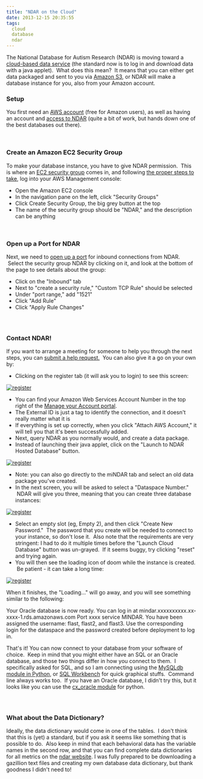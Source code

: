 ```yaml
---
title: "NDAR on the Cloud"
date: 2013-12-15 20:35:55
tags:
  cloud
  database
  ndar
---
```



The National Database for Autism Research (NDAR) is moving toward a [cloud-based data service](http://ndar.nih.gov/cloud_overview.html) (the standard now is to log in and download data with a java applet).  What does this mean?  It means that you can either get data packaged and sent to you via [Amazon S3](http://aws.amazon.com/s3/), or NDAR will make a database instance for you, also from your Amazon account.

### Setup

You first need an [AWS account](http://aws.amazon.com/) (free for Amazon users), as well as having an account and [access to NDAR](http://ndar.nih.gov/ndarpublicweb/access.html) (quite a bit of work, but hands down one of the best databases out there).

 

### Create an Amazon EC2 Security Group

To make your database instance, you have to give NDAR permission.  This is where an [EC2 security group](http://docs.aws.amazon.com/AWSEC2/latest/UserGuide/using-network-security.html) comes in, and following [the proper steps to take](http://docs.aws.amazon.com/AWSEC2/latest/UserGuide/using-network-security.html#creating-security-group), log into your AWS Management console:[  
](http://docs.aws.amazon.com/AWSEC2/latest/UserGuide/using-network-security.html)

- Open the Amazon EC2 console
- In the navigation pane on the left, click "Security Groups"
- Click Create Security Group, the big grey button at the top
- The name of the security group should be "NDAR," and the description can be anything

 

### Open up a Port for NDAR

Next, we need to [open up a port](http://docs.aws.amazon.com/AWSEC2/latest/UserGuide/using-network-security.html#adding-security-group-rule) for inbound connections from NDAR.  Select the security group NDAR by clicking on it, and look at the bottom of the page to see details about the group:

- Click on the "Inbound" tab
- Next to "create a security rule," "Custom TCP Rule" should be selected
- Under "port range," add "1521"
- Click "Add Rule"
- Click "Apply Rule Changes"

### 

 

### Contact NDAR!

If you want to arrange a meeting for someone to help you through the next steps, you can [submit a help request.](https://ndar.zendesk.com/requests/new)  You can also give it a go on your own by:

- Clicking on the register tab (it will ask you to login) to see this screen:

[![register](http://www.vbmis.com/learn/wp-content/uploads/2013/12/register-300x125.png)](http://www.vbmis.com/learn/wp-content/uploads/2013/12/register.png)

- You can find your Amazon Web Services Account Number in the top right of the [Manage your Account portal](https://portal.aws.amazon.com/gp/aws/manageYourAccount).
- The External ID is just a tag to identify the connection, and it doesn't really matter what it is
- If everything is set up correctly, when you click "Attach AWS Account," it will tell you that it's been successfully added.
- Next, query NDAR as you normally would, and create a data package.
- Instead of launching their java applet, click on the "Launch to NDAR Hosted Database" button.

[![register](http://www.vbmis.com/learn/wp-content/uploads/2013/12/register1-300x72.png)](http://www.vbmis.com/learn/wp-content/uploads/2013/12/register1.png)

- Note: you can also go directly to the miNDAR tab and select an old data package you've created.
- In the next screen, you will be asked to select a "Dataspace Number."  NDAR will give you three, meaning that you can create three database instances:

[![register](http://www.vbmis.com/learn/wp-content/uploads/2013/12/register2-300x118.png)](http://www.vbmis.com/learn/wp-content/uploads/2013/12/register2.png)

- Select an empty slot (eg, Empty 2), and then click "Create New Password."  The password that you create will be needed to connect to your instance, so don't lose it.  Also note that the requirements are very stringent: I had to do it multiple times before the "Launch Cloud Database" button was un-grayed.  If it seems buggy, try clicking "reset" and trying again.
- You will then see the loading icon of doom while the instance is created.  Be patient - it can take a long time:

[![register](http://www.vbmis.com/learn/wp-content/uploads/2013/12/register3.png)](http://www.vbmis.com/learn/wp-content/uploads/2013/12/register3.png)

When it finishes, the "Loading..." will go away, and you will see something similar to the following:

 Your Oracle database is now ready. You can log in at mindar.xxxxxxxxxx.xx-xxxx-1.rds.amazonaws.com Port xxxx service MINDAR. You have been assigned the username: flast, flast2, and flast3. Use the corresponding login for the dataspace and the password created before deployment to log in.

That's it! You can now connect to your database from your software of choice.  Keep in mind that you might either have an SQL or an Oracle database, and those two things differ in how you connect to them.  I specifically asked for SQL, and so I am connecting using the [MySQLdb module in Python](https://pypi.python.org/pypi/MySQL-python), or [SQL Workbench](http://dev.mysql.com/downloads/tools/workbench/) for quick graphical stuffs.  Command line always works too.  If you have an Oracle database, I didn't try this, but it looks like you can use the [cx_oracle module](http://www.oracle.com/technetwork/articles/dsl/python-091105.html) for python.

### 

 

### What about the Data Dictionary?

Ideally, the data dictionary would come in one of the tables.  I don't think that this is (yet) a standard, but if you ask it seems like something that is possible to do.  Also keep in mind that each behavioral data has the variable names in the second row, and that you can find complete data dictionaries for all metrics on the [ndar website](ndar.nih.gov/ndar_data_dictionary.html). I was fully prepared to be downloading a gazillion text files and creating my own database data dictionary, but thank goodness I didn't need to!


